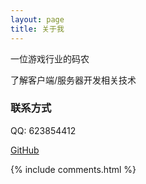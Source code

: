```yaml
---
layout: page
title: 关于我 
---
```


一位游戏行业的码农
<p>
了解客户端/服务器开发相关技术
<p>

<h3> 联系方式 </h3> 
<p>
QQ: 623854412
<p>
<a href="https://github.com/slightun"> GitHub </a>

{% include comments.html %}



